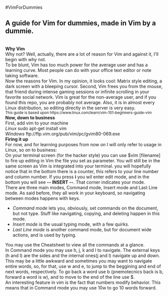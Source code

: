 #VimForDummies
<h2>A guide for Vim for dummies, made in Vim by a dummie.</h2><br>
<b>Why Vim</b><br>
Why not? Well, actually, there are a lot of reason for Vim and against it, I'll begin with why not. <br>
To be blunt, Vim has too much power for the average user and has a learning curve. Most people can do with your office text editor or note taking software.<br> 
Now the reasons for Vim. In my opinion, it looks cool: Matrix style editing, a dark screen with a bleeping cursor. Second, Vim frees you from the mouse, that friend during intense gaming sessions or infinite scrolling in your favorite social network. Vim is great for the non-average user, and if you found this repo, you are probably not average.
Also, it is in almost every Linux distribution, so editing directly in the server is very easy.<br>
<sub>This guide is based upon https://www.linux.com/learn/vim-101-beginners-guide-vim</sub><br>
<b>Now, down to business</b><br>
First, add vim to your machine<br>
<i>Linux</i> sudo apt-get install vim<br>
<i>Windows</i> ftp://ftp.vim.org/pub/vim/pc/gvim80-069.exe<br>
<b>Firing it up</b><br>
For now, and for learning purposes from now on I will only refer to usage in Linux, so on to business:<br>
On your terminal screen (for the hacker style) you can use $vim [filename] to fire up editing in Vim the file you set as parameter. You will still be in the same screen as Vim is integrated into your terminal. you will hopefully notice that in the bottom there is a counter, this refers to your line number and column number. If you press <b>i</b> you wil enter edit mode, and in the bottom you will see <b>-- INSERT --</b>. That corner indicates your mode. <br>
There are three main modes, Command mode, Insert mode and Last Line mode. As said before, they all work in your keyboard, so navigating between modes happens with keys. <br>
<ul>
<li><i>Command mode</i> lets you, obviously, set commands on the document, but not type. Stuff like navigating, copying, and deleting happen in this mode.</li> 
<li><i>Insert mode</i> is the usual typing mode, with a few quirks.</li>
<li><i>Last Line mode</i> is another command mode, but for document wide actions, and is used by typing.</li></ul>
You may use the Cheatsheet to view all the commands at a glance.<br>
In Command mode you may use h, j, k and l to navigate. The external keys (h and l) are the sides and the internal ones(j and l) navigate up and down. This may be a little awkward and sometimes you may want to navigate entire words, so, for that, use w and e, to jump to the beggining and end of next words, respectively. To go back a word use b (pnemotecnics back is b, forward a word is w), and to move to the end of the line use $. <br>
An interesting feature in vim is the fact that numbers modify behavior. This means that in Command mode you may use 10w to go 10 words forward. <br>

 
